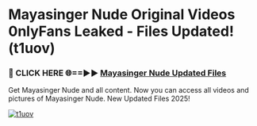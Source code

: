 # Mayasinger Nude Original Videos 0nlyFans Leaked - Files Updated! (t1uov)

<h3>🔴 CLICK HERE 🌐==►► <a href="https://tinyurl.com/4mcuefdz" rel="nofollow">Mayasinger Nude Updated Files</a></h3>

Get Mayasinger Nude and all content. Now you can access all videos and pictures of Mayasinger Nude. New Updated Files 2025!

[![t1uov](https://i.imgur.com/StAQSOY.gif)](https://tinyurl.com/4mcuefdz)
